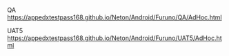 QA  https://appedxtestpass168.github.io/Neton/Android/Furuno/QA/AdHoc.html

UAT5 https://appedxtestpass168.github.io/Neton/Android/Furuno/UAT5/AdHoc.html
